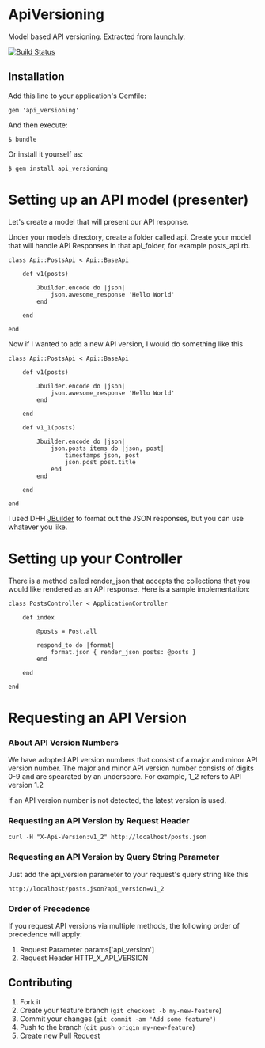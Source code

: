 ApiVersioning
=============

Model based API versioning. Extracted from [launch.ly](http://launch.ly).

[![Build Status](https://travis-ci.org/craigs0/api_versioning.png)](https://travis-ci.org/craigs0/api_versioning)


Installation
------------

Add this line to your application's Gemfile:

    gem 'api_versioning'

And then execute:

    $ bundle

Or install it yourself as:

    $ gem install api_versioning


Setting up an API model (presenter)
===================================

Let's create a model that will present our API response.

Under your models directory, create a folder called api.
Create your model that will handle API Responses in that api_folder, for example posts_api.rb.

```
class Api::PostsApi < Api::BaseApi

	def v1(posts)

		Jbuilder.encode do |json|
			json.awesome_response 'Hello World'
		end

	end

end
```

Now if I wanted to add a new API version, I would do something like this

```
class Api::PostsApi < Api::BaseApi

	def v1(posts)

		Jbuilder.encode do |json|
			json.awesome_response 'Hello World'
		end

	end

	def v1_1(posts)

		Jbuilder.encode do |json|
			json.posts items do |json, post|
				timestamps json, post
				json.post post.title
			end
		end

	end

end
```

I used DHH [JBuilder](https://github.com/rails/jbuilder) to format out the JSON responses, but you can use whatever you like.

Setting up your Controller
==========================

There is a method called render_json that accepts the collections that you would like rendered as an API response. Here is a sample implementation:

```
class PostsController < ApplicationController

	def index

		@posts = Post.all
      
		respond_to do |format|
			format.json { render_json posts: @posts }
		end

	end

end
```

Requesting an API Version
=========================

### About API Version Numbers

We have adopted API version numbers that consist of a major and minor API version number. The major and minor API version number consists of digits 0-9 and are spearated by an underscore. For example, 1_2 refers to API version 1.2

if an API version number is not detected, the latest version is used.

### Requesting an API Version by Request Header

```
curl -H "X-Api-Version:v1_2" http://localhost/posts.json
```

### Requesting an API Version by Query String Parameter

Just add the api_version parameter to your request's query string like this

```
http://localhost/posts.json?api_version=v1_2
````

### Order of Precedence

If you request API versions via multiple methods, the following order of precedence will apply:

1. Request Parameter params['api_version']
2. Request Header HTTP_X_API_VERSION

## Contributing

1. Fork it
2. Create your feature branch (`git checkout -b my-new-feature`)
3. Commit your changes (`git commit -am 'Add some feature'`)
4. Push to the branch (`git push origin my-new-feature`)
5. Create new Pull Request

